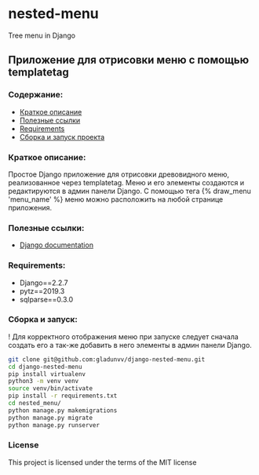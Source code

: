 # nested-menu
Tree menu in Django           


## Приложение для отрисовки меню с помощью templatetag

### Содержание:
+ [Краткое описание](#краткое-описание)
+ [Полезные ссылки](#полезные-ссылки)
+ [Requirements](#requirements)
+ [Сборка и запуск проекта](#сборка-и-запуск)        




### Краткое описание:
Простое Django приложение для отрисовки древовидного меню, реализованное через templatetag. Меню и его элементы создаются и редактируются в админ панели Django. С помощью тега {% draw_menu 'menu_name' %} меню можно расположить на любой странице приложения.




### Полезные ссылки:
+ [Django documentation](https://docs.djangoproject.com/en/2.2/)         



### Requirements:
+ Django==2.2.7
+ pytz==2019.3
+ sqlparse==0.3.0       




### Сборка и запуск:
! Для корректного отображения меню при запуске следует сначала создать его а так-же добавить в него элементы в админ панели Django.
```bash
git clone git@github.com:gladunvv/django-nested-menu.git
cd django-nested-menu
pip install virtualenv
python3 -m venv venv
source venv/bin/activate
pip install -r requirements.txt
cd nested_menu/
python manage.py makemigrations
python manage.py migrate
python manage.py runserver
```

### License
This project is licensed under the terms of the MIT license